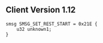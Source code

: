 ## Client Version 1.12

```rust,ignore
smsg SMSG_SET_REST_START = 0x21E {
    u32 unknown1;    
}

```
